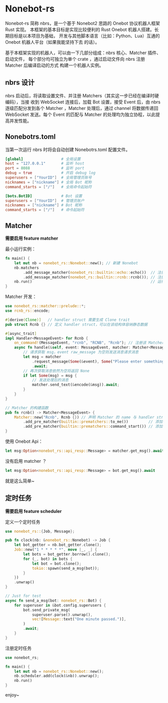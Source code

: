 # Nonebot-rs

Nonebot-rs 简称 nbrs，是一个基于 Nonebot2 思路的 Onebot 协议机器人框架 Rust 实现。
本框架的基本目标是实现比较便利的 Rust Onebot 机器人搭建。长期目标是以本项目为基础，
开发与其他脚本语言（比如：Python、Lua）互通的 Onebot 机器人平台（如果我能坚持下去
的话）。

基于本框架实现的机器人，可以由一下几部分组成：nbrs 核心、Matcher 插件、启动文件，
每个部分均可独立为单个 crate ，通过启动文件向 nbrs 注册 Matcher 后编译启动的方式
构建一个机器人实例。

## nbrs 设计

nbrs 启动后，将读取设置文件、并注册 Matchers（其实这一步已经在编译时硬编码），当接
收到 WebSocket 连接后，加载 Bot 设置，接受 Event 后，由 nbrs 逐级匹配分发到各个 Matcher ，Matcher 处理后，通过 channel 将数据传递回 WebSocket 发送。每个 Event
的匹配与 Matcher 的处理均为独立协程，以此提高并发性能。

## Nonebotrs.toml

当第一次运行 nbrs 时将会自动创建 Nonebotrs.toml 配置文件。

```toml
[global]                 # 全局设置
host = "127.0.0.1"       # 监听 host
port = 8088              # 监听 port
debug = true             # 开启 debug log
superusers = ["YourID"]  # 全局管理员账号
nicknames = ["nickname"] # 全局 Bot 昵称
command_starts = ["/"]   # 全局命令起始符

[bots.BotID]             # Bot 设置
superusers = ["YourID"]  # 管理员账户
nicknames = ["nickname"] # Bot 昵称
command_starts = ["/"]   # 命令起始符
```

## Matcher

**需要启用 feature matcher**

最小运行实例：

```rust
fn main() {
    let mut nb = nonebot_rs::Nonebot::new(); // 新建 Nonebot
    nb.matchers
        .add_message_matcher(nonebot_rs::builtin::echo::echo())  // 注册 echo Matcher
        .add_message_matcher(nonebot_rs::builtin::rcnb::rcnb()); // 注册 rcnb Matcher
    nb.run()                                                     // 运行 Nonebot
}
```

Matcher 开发：

```rust
use nonebot_rs::matcher::prelude::*;
use rcnb_rs::encode;

#[derive(Clone)]   // handler struct 需要生成 Clone trait
pub struct Rcnb {} // 定义 handler struct，可以在该结构体容纳静态数据

#[async_trait]
impl Handler<MessageEvent> for Rcnb {
    on_command!(MessageEvent, "rcnb", "RCNB", "Rcnb"); // 注册该 Matcher 的命令匹配器
    async fn handle(&self, event: MessageEvent, matcher: Matcher<MessageEvent>) {
        // 请求获取 msg，event raw_message 为空则发送消息请求消息
        let msg = matcher
            .request_message(Some(&event), Some("Please enter something."))
            .await;
        // 再次获取消息依然为空将返回 None
        if let Some(msg) = msg {
            // 发送处理后的消息
            matcher.send_text(&encode(&msg)).await;
        }
    }
}

// Matcher 的构建函数
pub fn rcnb() -> Matcher<MessageEvent> {
    Matcher::new("Rcnb", Rcnb {}) // 声明 Matcher 的 name 与 handler struct
        .add_pre_matcher(builtin::prematchers::to_me())         // 添加 to_me prematcher
        .add_pre_matcher(builtin::prematchers::command_start()) // 添加 command_start permatcher
}
```

使用 Onebot Api：

```rust
let msg:Option<nonebot_rs::api_resp::Message> = matcher.get_msg().await
```

没有启用 matcher ？

```rust
let msg:Option<nonebot_rs::api_resp::Message> = bot.get_msg().await
```

就是这么简单~

## 定时任务

**需要启用 feature scheduler**

定义一个定时任务

```rust
use nonebot_rs::{Job, Message};

pub fn clock(nb: &nonebot_rs::Nonebot) -> Job {
    let bot_getter = nb.bot_getter.clone();
    Job::new("1 * * * * *", move |_, _| {
        let bots = bot_getter.borrow().clone();
        for (_, bot) in bots {
            let bot = bot.clone();
            tokio::spawn(send_a_msg(bot));
        }
    })
    .unwrap()
}

// Just for test
async fn send_a_msg(bot: nonebot_rs::Bot) {
    for superuser in &bot.config.superusers {
        bot.send_private_msg(
            superuser.parse().unwrap(),
            vec![Message::text("One minute passed.")],
        )
        .await;
    }
}
```

注册定时任务

```rust
use nonebot_rs;

fn main() {
    let mut nb = nonebot_rs::Nonebot::new();
    nb.scheduler.add(clock(&nb)).unwrap();
    nb.run()
}
```

enjoy~